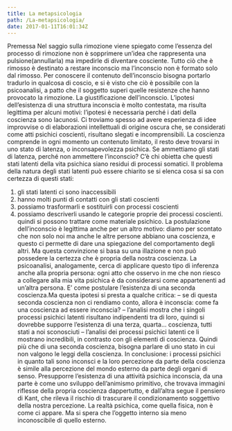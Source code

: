 ```yaml
---
title: La metapsicologia
path: /La-metapsicologia/
date: 2017-01-11T16:01:34Z
---
```

Premessa
Nel saggio sulla rimozione viene spiegato come l’essenza del processo di rimozione non è sopprimere un’idea che rappresenta una pulsione(annullarla) ma impedirle di diventare cosciente. Tutto ciò che è rimosso è destinato a restare inconscio ma l’inconscio non è formato solo dal rimosso.
Per conoscere il contenuto dell’inconscio bisogna portarlo tradurlo in qualcosa di coscio, e si è visto che ciò è possibile con la psicoanalisi, a patto che il soggetto superi quelle resistenze che hanno provocato la rimozione.
La giustificazione dell’inconscio.
L’ipotesi dell’esistenza di una struttura inconscia è molto contestata, ma risulta legittima per alcuni motivi: l’ipotesi è necessaria perché i dati della coscienza sono lacunosi.
Ci troviamo spesso ad avere esperienza di idee improvvise o di elaborazioni intellettuali di origine oscura che, se considerati come atti psichici coscienti, risultano slegati e incomprensibili.
La coscienza comprende in ogni momento un contenuto limitato, il resto deve trovarsi in uno stato di latenza, o inconsapevolezza psichica. Se ammettiamo gli stati di latenza, perché non ammettere l’inconscio?
C’è chi obietta che questi stati latenti della vita psichica siano residui di processi somatici.
Il problema della natura degli stati latenti può essere chiarito se si elenca cosa si sa con certezza di questi stati:
1) gli stati latenti ci sono inaccessibili
2) hanno molti punti di contatti con gli stati coscienti
3) possiamo trasformarli e sostituirli con processi coscienti
4) possiamo descriverli usando le categorie proprie dei processi coscienti.
quindi si possono trattare come materiale psichico.
La postulazione dell’inconscio è legittima anche per un altro motivo:
diamo per scontato che non solo noi ma anche le altre persone abbiano una coscienza, e questo ci permette di dare una spiegazione del comportamento degli altri. Ma questa convinzione si basa su una illazione e non può possedere la certezza che è propria della nostra coscienza.
La psicoanalisi, analogamente, cerca di applicare questo tipo di inferenza anche alla propria persona: ogni atto che osservo in me che non riesco a collegare alla mia vita psichica è da considerarsi come appartenenti ad un’altra persona. E’ come postulare l’esistenza di una seconda coscienza.Ma questa ipotesi si presta a qualche critica:
– se di questa seconda coscienza non ci rendiamo conto, allora è inconscia: come fa una coscienza ad essere inconscia?
– l’analisi mostra che i singoli processi psichici latenti risultano indipendenti tra di loro, quindi si dovrebbe supporre l’esistenza di una terza, quarta… coscienza, tutti stati a noi sconosciuti
– l’analisi dei processi psichici latenti ce li mostrano incredibili, in contrasto con gli elementi di coscienza. Quindi più che di una seconda coscienza, bisogna parlare di uno stato in cui non valgono le leggi della coscienza.
In conclusione: i processi psichici in quanto tali sono inconsci e la loro percezione da parte della coscienza è simile alla percezione del mondo esterno da parte degli organi di senso.
Presupporre l’esistenza di una attività psichica inconscia, da una parte è come uno sviluppo dell’animismo primitivo, che trovava immagini riflesse della propria coscienza dappertutto, e dall’altra segue il pensiero di Kant, che rileva il rischio di trascurare il condizionamento soggettivo della nostra percezione.
La realtà psichica, come quella fisica, non è come ci appare. Ma si spera che l’oggetto interno sia meno inconoscibile di quello esterno.
